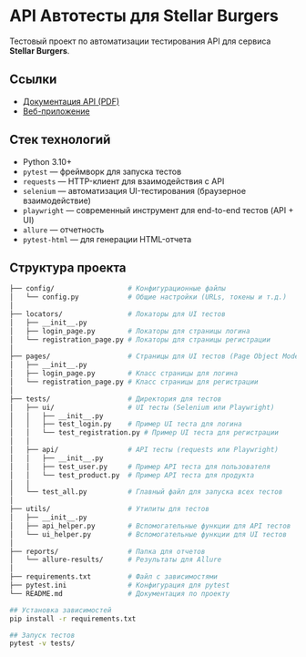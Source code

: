 # API Автотесты для Stellar Burgers
Тестовый проект по автоматизации тестирования API для сервиса **Stellar Burgers**.

## Ссылки
- [Документация API (PDF)](https://code.s3.yandex.net/qa-automation-engineer/python-full/diploma/api-documentation.pdf?etag=3403196b527ca03259bfd0cb41163a89)
- [Веб-приложение](https://stellarburgers.nomoreparties.site/login)

## Стек технологий

- Python 3.10+
- `pytest` — фреймворк для запуска тестов
- `requests` — HTTP-клиент для взаимодействия с API
- `selenium` — автоматизация UI-тестирования (браузерное взаимодействие)
- `playwright` — современный инструмент для end-to-end тестов (API + UI)
- `allure` — отчетность
- `pytest-html` — для генерации HTML-отчета

## Структура проекта
```bash
├── config/                  # Конфигурационные файлы
│   └── config.py            # Общие настройки (URLs, токены и т.д.)
│
├── locators/                # Локаторы для UI тестов
│   ├── __init__.py
│   ├── login_page.py        # Локаторы для страницы логина
│   └── registration_page.py # Локаторы для страницы регистрации
│
├── pages/                   # Страницы для UI тестов (Page Object Model)
│   ├── __init__.py
│   ├── login_page.py        # Класс страницы для логина
│   └── registration_page.py # Класс страницы для регистрации
│
├── tests/                   # Директория для тестов
│   ├── ui/                  # UI тесты (Selenium или Playwright)
│   │   ├── __init__.py
│   │   ├── test_login.py    # Пример UI теста для логина
│   │   └── test_registration.py # Пример UI теста для регистрации
│   │
│   ├── api/                 # API тесты (requests или Playwright)
│   │   ├── __init__.py
│   │   ├── test_user.py     # Пример API теста для пользователя
│   │   └── test_product.py  # Пример API теста для продукта
│   │
│   └── test_all.py          # Главный файл для запуска всех тестов
│
├── utils/                   # Утилиты для тестов
│   ├── __init__.py
│   ├── api_helper.py        # Вспомогательные функции для API тестов
│   └── ui_helper.py         # Вспомогательные функции для UI тестов
│
├── reports/                 # Папка для отчетов
│   └── allure-results/      # Результаты для Allure
│
├── requirements.txt         # Файл с зависимостями
├── pytest.ini               # Конфигурация для pytest
└── README.md                # Документация по проекту

## Установка зависимостей
pip install -r requirements.txt

## Запуск тестов
pytest -v tests/

